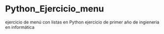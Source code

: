 # Python_Ejercicio_menu
ejercicio de menú con listas en Python
ejercicio de primer año de ingieneria en informática
